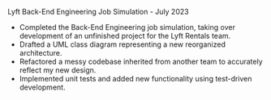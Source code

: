 Lyft Back-End Engineering Job Simulation - July 2023


 * Completed the Back-End Engineering job simulation, taking over development of
   an unfinished project for the Lyft Rentals team.
 * Drafted a UML class diagram representing a new reorganized architecture.
 * Refactored a messy codebase inherited from another team to accurately reflect
   my new design.
 * Implemented unit tests and added new functionality using test-driven
   development.
